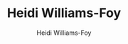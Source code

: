 ---
title: "Heidi Williams-Foy"
author: "Heidi Williams-Foy"
description: "I am a web developer and general creative person based in Brooklyn, NY. This site is currently under construction."
sectionPagesMenu: "main"
---